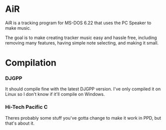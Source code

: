 # AiR
AiR is a tracking program for MS-DOS 6.22 that uses the PC Speaker to make music.

The goal is to make creating tracker music easy and hassle free, including removing many features, having simple note selecting, and making it small.

# Compilation
### DJGPP
It should compile fine with the latest DJGPP version. I've only compiled it on Linux so I don't know if it'll compile on Windows.
### Hi-Tech Pacific C
Theres probably some stuff you've gotta change to make it work in PPD, but that's about it.
